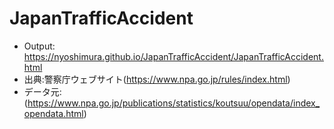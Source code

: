 # JapanTrafficAccident

* Output: https://nyoshimura.github.io/JapanTrafficAccident/JapanTrafficAccident.html
* 出典:警察庁ウェブサイト(https://www.npa.go.jp/rules/index.html)
* データ元: (https://www.npa.go.jp/publications/statistics/koutsuu/opendata/index_opendata.html)
